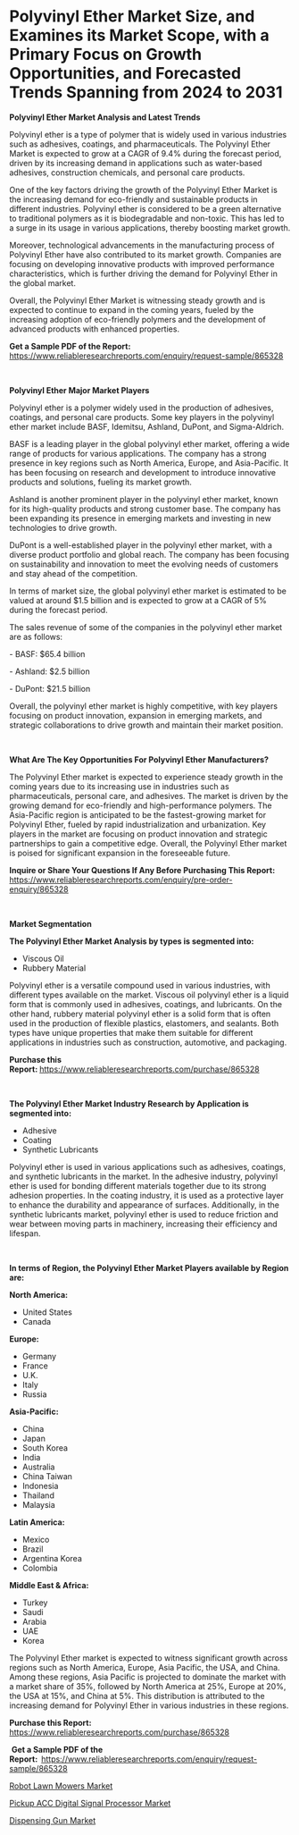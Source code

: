 <p><h1>Polyvinyl Ether Market Size, and Examines its Market Scope, with a Primary Focus on Growth Opportunities, and Forecasted Trends Spanning from 2024 to 2031</h1></p><p><strong>Polyvinyl Ether Market Analysis and Latest Trends</strong></p>
<p><p>Polyvinyl ether is a type of polymer that is widely used in various industries such as adhesives, coatings, and pharmaceuticals. The Polyvinyl Ether Market is expected to grow at a CAGR of 9.4% during the forecast period, driven by its increasing demand in applications such as water-based adhesives, construction chemicals, and personal care products. </p><p>One of the key factors driving the growth of the Polyvinyl Ether Market is the increasing demand for eco-friendly and sustainable products in different industries. Polyvinyl ether is considered to be a green alternative to traditional polymers as it is biodegradable and non-toxic. This has led to a surge in its usage in various applications, thereby boosting market growth.</p><p>Moreover, technological advancements in the manufacturing process of Polyvinyl Ether have also contributed to its market growth. Companies are focusing on developing innovative products with improved performance characteristics, which is further driving the demand for Polyvinyl Ether in the global market.</p><p>Overall, the Polyvinyl Ether Market is witnessing steady growth and is expected to continue to expand in the coming years, fueled by the increasing adoption of eco-friendly polymers and the development of advanced products with enhanced properties.</p></p>
<p><strong>Get a Sample PDF of the Report:&nbsp;</strong> <a href="https://www.reliableresearchreports.com/enquiry/request-sample/865328">https://www.reliableresearchreports.com/enquiry/request-sample/865328</a></p>
<p>&nbsp;</p>
<p><strong>Polyvinyl Ether Major Market Players</strong></p>
<p><p>Polyvinyl ether is a polymer widely used in the production of adhesives, coatings, and personal care products. Some key players in the polyvinyl ether market include BASF, Idemitsu, Ashland, DuPont, and Sigma-Aldrich.</p><p>BASF is a leading player in the global polyvinyl ether market, offering a wide range of products for various applications. The company has a strong presence in key regions such as North America, Europe, and Asia-Pacific. It has been focusing on research and development to introduce innovative products and solutions, fueling its market growth.</p><p>Ashland is another prominent player in the polyvinyl ether market, known for its high-quality products and strong customer base. The company has been expanding its presence in emerging markets and investing in new technologies to drive growth. </p><p>DuPont is a well-established player in the polyvinyl ether market, with a diverse product portfolio and global reach. The company has been focusing on sustainability and innovation to meet the evolving needs of customers and stay ahead of the competition.</p><p>In terms of market size, the global polyvinyl ether market is estimated to be valued at around $1.5 billion and is expected to grow at a CAGR of 5% during the forecast period. </p><p>The sales revenue of some of the companies in the polyvinyl ether market are as follows: </p><p>- BASF: $65.4 billion</p><p>- Ashland: $2.5 billion</p><p>- DuPont: $21.5 billion</p><p>Overall, the polyvinyl ether market is highly competitive, with key players focusing on product innovation, expansion in emerging markets, and strategic collaborations to drive growth and maintain their market position.</p></p>
<p>&nbsp;</p>
<p><strong>What Are The Key Opportunities For Polyvinyl Ether Manufacturers?</strong></p>
<p><p>The Polyvinyl Ether market is expected to experience steady growth in the coming years due to its increasing use in industries such as pharmaceuticals, personal care, and adhesives. The market is driven by the growing demand for eco-friendly and high-performance polymers. The Asia-Pacific region is anticipated to be the fastest-growing market for Polyvinyl Ether, fueled by rapid industrialization and urbanization. Key players in the market are focusing on product innovation and strategic partnerships to gain a competitive edge. Overall, the Polyvinyl Ether market is poised for significant expansion in the foreseeable future.</p></p>
<p><strong>Inquire or Share Your Questions If Any Before Purchasing This Report:</strong> <a href="https://www.reliableresearchreports.com/enquiry/pre-order-enquiry/865328">https://www.reliableresearchreports.com/enquiry/pre-order-enquiry/865328</a></p>
<p>&nbsp;</p>
<p><strong>Market Segmentation</strong></p>
<p><strong>The Polyvinyl Ether Market Analysis by types is segmented into:</strong></p>
<p><ul><li>Viscous Oil</li><li>Rubbery Material</li></ul></p>
<p><p>Polyvinyl ether is a versatile compound used in various industries, with different types available on the market. Viscous oil polyvinyl ether is a liquid form that is commonly used in adhesives, coatings, and lubricants. On the other hand, rubbery material polyvinyl ether is a solid form that is often used in the production of flexible plastics, elastomers, and sealants. Both types have unique properties that make them suitable for different applications in industries such as construction, automotive, and packaging.</p></p>
<p><strong>Purchase this Report:&nbsp;</strong><a href="https://www.reliableresearchreports.com/purchase/865328">https://www.reliableresearchreports.com/purchase/865328</a></p>
<p>&nbsp;</p>
<p><strong>The Polyvinyl Ether Market Industry Research by Application is segmented into:</strong></p>
<p><ul><li>Adhesive</li><li>Coating</li><li>Synthetic Lubricants</li></ul></p>
<p><p>Polyvinyl ether is used in various applications such as adhesives, coatings, and synthetic lubricants in the market. In the adhesive industry, polyvinyl ether is used for bonding different materials together due to its strong adhesion properties. In the coating industry, it is used as a protective layer to enhance the durability and appearance of surfaces. Additionally, in the synthetic lubricants market, polyvinyl ether is used to reduce friction and wear between moving parts in machinery, increasing their efficiency and lifespan.</p></p>
<p>&nbsp;</p>
<p><strong>In terms of Region, the Polyvinyl Ether Market Players available by Region are:</strong></p>
<p>
    <p> <strong> North America: </strong>
        <ul>
            <li>United States</li>
            <li>Canada</li>
        </ul>
        </p> 
    <p> <strong> Europe: </strong>
        <ul>
            <li>Germany</li>
            <li>France</li>
            <li>U.K.</li>
            <li>Italy</li>
            <li>Russia</li>
        </ul>
        </p> 
    <p> <strong> Asia-Pacific: </strong>
        <ul>
            <li>China</li>
            <li>Japan</li>
            <li>South Korea</li>
            <li>India</li>
            <li>Australia</li>
            <li>China Taiwan</li>
            <li>Indonesia</li>
            <li>Thailand</li>
            <li>Malaysia</li>
        </ul>
        </p> 
    <p> <strong> Latin America: </strong>
        <ul>
            <li>Mexico</li>
            <li>Brazil</li>
            <li>Argentina Korea</li>
            <li>Colombia</li>
        </ul>
        </p> 
    <p> <strong> Middle East & Africa: </strong>
        <ul>
            <li>Turkey</li>
            <li>Saudi</li>
            <li>Arabia</li>
            <li>UAE</li>
            <li>Korea</li>
        </ul>
    </p>
    </p>
<p><p>The Polyvinyl Ether market is expected to witness significant growth across regions such as North America, Europe, Asia Pacific, the USA, and China. Among these regions, Asia Pacific is projected to dominate the market with a market share of 35%, followed by North America at 25%, Europe at 20%, the USA at 15%, and China at 5%. This distribution is attributed to the increasing demand for Polyvinyl Ether in various industries in these regions.</p></p>
<p><strong>Purchase this Report: </strong><a href="https://www.reliableresearchreports.com/purchase/865328">https://www.reliableresearchreports.com/purchase/865328</a></p>
<p>&nbsp;<strong>Get a Sample PDF of the Report:&nbsp;&nbsp;</strong><a href="https://www.reliableresearchreports.com/enquiry/request-sample/865328">https://www.reliableresearchreports.com/enquiry/request-sample/865328</a></p>
<p><strong></strong></p>
<p><p><a href="https://view.publitas.com/reportprime-1/robot-lawn-mowers-market-size-2023-2030-global-industrial-analysis-key-geographical-regions-market-share-top-key-players-product-types-and-forecast-research-report/">Robot Lawn Mowers Market</a></p><p><a href="https://view.publitas.com/reportprime-1/pickup-acc-digital-signal-processor-market-size-growing-and-forecasted-for-period-from-2023-2030-and-provides-complete-market-analysis-of-this-market/">Pickup ACC Digital Signal Processor Market</a></p><p><a href="https://view.publitas.com/reportprime-1/dispensing-gun-market-size-share-trends-analysis-report-by-material-by-type-by-end-user-by-region-and-segment-forecasts-2023-2030/">Dispensing Gun Market</a></p></p>